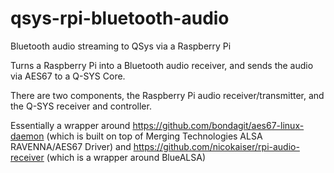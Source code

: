 # qsys-rpi-bluetooth-audio
Bluetooth audio streaming to QSys via a Raspberry Pi

Turns a Raspberry Pi into a Bluetooth audio receiver, and sends the audio via AES67 to a Q-SYS Core.

There are two components, the Raspberry Pi audio receiver/transmitter, and the Q-SYS receiver and controller.

Essentially a wrapper around https://github.com/bondagit/aes67-linux-daemon (which is built on top of Merging Technologies ALSA RAVENNA/AES67 Driver) and https://github.com/nicokaiser/rpi-audio-receiver (which is a wrapper around BlueALSA)

